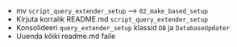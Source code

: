 * mv `script_query_extender_setup` --> `02_make_based_setup`
* Kirjuta korralik README.md `script_query_extender_setup`
* Konsolideeri `query_extender_setup` klassid `DB` ja `DatabaseUpdater`
* Uuenda kõiki readme.md faile
